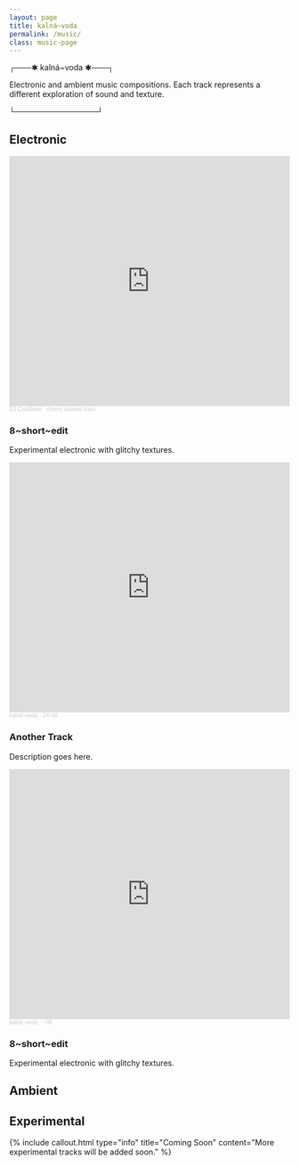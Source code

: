 ```yaml
---
layout: page
title: kalná~voda
permalink: /music/
class: music-page
---
```


<div class="terminal-line">┌───✱ kalná~voda ✱───┐</div>

Electronic and ambient music compositions. Each track represents a different exploration of sound and texture.

<div class="terminal-line">└───────────────┘</div>

<div class="music-style-header">
  <h2>Electronic</h2>
</div>

<div class="music-grid">
  <div class="music-item">
    <div class="track-embed">
      <iframe width="100%" height="450" scrolling="no" frameborder="no" allow="autoplay" src="https://w.soundcloud.com/player/?url=https%3A//api.soundcloud.com/tracks/973381735&color=%23ff5500&auto_play=false&hide_related=false&show_comments=true&show_user=true&show_reposts=false&show_teaser=true&visual=true"></iframe><div style="font-size: 10px; color: #cccccc;line-break: anywhere;word-break: normal;overflow: hidden;white-space: nowrap;text-overflow: ellipsis; font-family: Interstate,Lucida Grande,Lucida Sans Unicode,Lucida Sans,Garuda,Verdana,Tahoma,sans-serif;font-weight: 100;"><a href="https://soundcloud.com/djcoldsteel" title="DJ ColdSteel" target="_blank" style="color: #cccccc; text-decoration: none;">DJ ColdSteel</a> · <a href="https://soundcloud.com/djcoldsteel/cherry-colored-tranz-free-dl" title="cherry colored tranz" target="_blank" style="color: #cccccc; text-decoration: none;">cherry colored tranz</a></div>
    </div>
    <div class="track-info">
      <h3>8~short~edit</h3>
      <p>Experimental electronic with glitchy textures.</p>
    </div>
  </div>
  
  <div class="music-item">
    <div class="track-embed">
      <iframe width="100%" height="450" scrolling="no" frameborder="no" allow="autoplay" src="https://w.soundcloud.com/player/?url=https%3A//api.soundcloud.com/tracks/1811901495&color=%2310151c&auto_play=false&hide_related=false&show_comments=true&show_user=true&show_reposts=false&show_teaser=true&visual=true"></iframe><div style="font-size: 10px; color: #cccccc;line-break: anywhere;word-break: normal;overflow: hidden;white-space: nowrap;text-overflow: ellipsis; font-family: Interstate,Lucida Grande,Lucida Sans Unicode,Lucida Sans,Garuda,Verdana,Tahoma,sans-serif;font-weight: 100;"><a href="https://soundcloud.com/kalnavoda" title="kalná~voda" target="_blank" style="color: #cccccc; text-decoration: none;">kalná~voda</a> · <a href="https://soundcloud.com/kalnavoda/24-till-2" title="24~till" target="_blank" style="color: #cccccc; text-decoration: none;">24~till</a></div>
    </div>
    <div class="track-info">
      <h3>Another Track</h3>
      <p>Description goes here.</p>
    </div>
  </div>
  
  <div class="music-item">
    <div class="track-embed">
      <iframe width="100%" height="450" scrolling="no" frameborder="no" allow="autoplay" src="https://w.soundcloud.com/player/?url=https%3A//api.soundcloud.com/tracks/2051952260%3Fsecret_token%3Ds-zFI2FZCBPTs&color=%23ff5500&auto_play=false&hide_related=false&show_comments=true&show_user=true&show_reposts=false&show_teaser=true&visual=true"></iframe><div style="font-size: 10px; color: #cccccc;line-break: anywhere;word-break: normal;overflow: hidden;white-space: nowrap;text-overflow: ellipsis; font-family: Interstate,Lucida Grande,Lucida Sans Unicode,Lucida Sans,Garuda,Verdana,Tahoma,sans-serif;font-weight: 100;"><a href="https://soundcloud.com/kalnavoda" title="kalná~voda" target="_blank" style="color: #cccccc; text-decoration: none;">kalná~voda</a> · <a href="https://soundcloud.com/kalnavoda/kv36/s-zFI2FZCBPTs" title="~36" target="_blank" style="color: #cccccc; text-decoration: none;">~36</a></div>
    </div>
    <div class="track-info">
      <h3>8~short~edit</h3>
      <p>Experimental electronic with glitchy textures.</p>
    </div>
  </div>
  <!-- Add more electronic tracks here -->
</div>

<div class="music-style-header">
  <h2>Ambient</h2>
</div>

<div class="music-grid">
  <div class="music-item">
    <!-- Ambient track 1 -->
  </div>
  
  <div class="music-item">
    <!-- Ambient track 2 -->
  </div>
  
  <!-- Add more ambient tracks here -->
</div>

<div class="music-style-header">
  <h2>Experimental</h2>
</div>

<div class="music-grid">
  <!-- Experimental tracks here -->
  {% include callout.html type="info" title="Coming Soon" content="More experimental tracks will be added soon." %}
</div>

<script src="{{ '/assets/js/particles.js' | relative_url }}"></script>
<script>
  document.addEventListener('DOMContentLoaded', function() {
    document.body.classList.add('music-page');
  });
</script>
